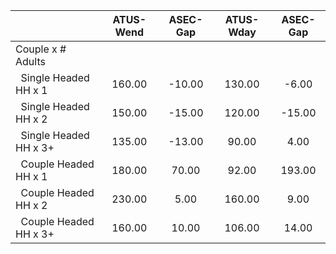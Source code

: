 
|                      |    ATUS-Wend |     ASEC-Gap |    ATUS-Wday |     ASEC-Gap |
| -------------------- | :----------: | :----------: | :----------: | :----------: |
| Couple x # Adults    |              |              |              |              |
| &nbsp;&nbsp;Single Headed HH x 1 |       160.00 |       -10.00 |       130.00 |        -6.00 |
| &nbsp;&nbsp;Single Headed HH x 2 |       150.00 |       -15.00 |       120.00 |       -15.00 |
| &nbsp;&nbsp;Single Headed HH x 3+ |       135.00 |       -13.00 |        90.00 |         4.00 |
| &nbsp;&nbsp;Couple Headed HH x 1 |       180.00 |        70.00 |        92.00 |       193.00 |
| &nbsp;&nbsp;Couple Headed HH x 2 |       230.00 |         5.00 |       160.00 |         9.00 |
| &nbsp;&nbsp;Couple Headed HH x 3+ |       160.00 |        10.00 |       106.00 |        14.00 |

